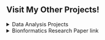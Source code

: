 
## Visit My Other Projects!
<details><summary>Data Analysis Projects</summary>
  
  - [See All Data Alaysis Projects]()
  - [Project 1]()
  - [Project 2]()
  - [Project 3]()
  - [Project 4]()
</details>
  
<details><summary>Bionformatics Research Paper link</summary>
  
  - https://github.com/marjose2/Martinez_Porfolio/tree/main/Research%20Project
 
</details>
</details>
